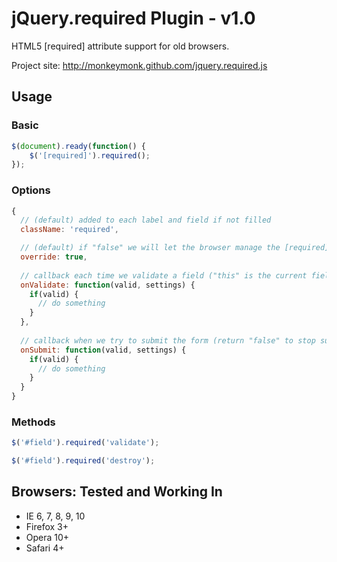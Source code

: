 jQuery.required Plugin - v1.0
==================

HTML5 [required] attribute support for old browsers.

Project site: http://monkeymonk.github.com/jquery.required.js


## Usage

### Basic

``` javascript
$(document).ready(function() {
	$('[required]').required();
});
```

### Options

``` javascript
{
  // (default) added to each label and field if not filled
  className: 'required',

  // (default) if "false" we will let the browser manage the [required] attributes
  override: true,
  
  // callback each time we validate a field ("this" is the current field)
  onValidate: function(valid, settings) {
    if(valid) {
      // do something
    }
  },
  
  // callback when we try to submit the form (return "false" to stop submiting, "this" is the current form)
  onSubmit: function(valid, settings) {
    if(valid) {
      // do something
    }
  }
}
```

### Methods

``` javascript
$('#field').required('validate');

$('#field').required('destroy');
```


## Browsers: Tested and Working In

- IE 6, 7, 8, 9, 10
- Firefox 3+
- Opera 10+
- Safari 4+

